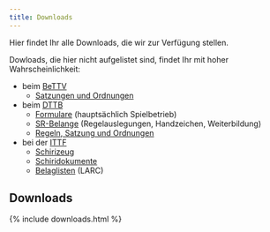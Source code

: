 ```yaml
---
title: Downloads
---
```


Hier findet Ihr alle Downloads, die wir zur Verfügung stellen.

Dowloads, die hier nicht aufgelistet sind, findet Ihr mit hoher Wahrscheinlichkeit:

- beim [BeTTV](http://www.bettv.de/)
	- [Satzungen und Ordnungen](http://www.bettv.de/verband/satzungen-und-ordnungen/)
- beim [DTTB](http://www.tischtennis.de/)
	- [Formulare](http://www.tischtennis.de/mein-sport/schiedsrichterin/formulare.html) (hauptsächlich Spielbetrieb)
	- [SR-Belange](http://www.tischtennis.de/mein-sport/schiedsrichterin/qualifizierung.html) (Regelauslegungen, Handzeichen, Weiterbildung)
	- [Regeln, Satzung und Ordnungen](http://www.tischtennis.de/dttb/regeln-satzung/satzung-ordnungen.html)
- bei der [ITTF](http://www.ittf.com/)
	- [Schirizeug](http://www.ittf.com/committees/umpires-referees/)
	- [Schiridokumente](http://www.ittf.com/committees/umpires-referees/documents/)
	- [Belaglisten](https://www.ittf.com/equipment/) (LARC)

## Downloads

{% include downloads.html %}

